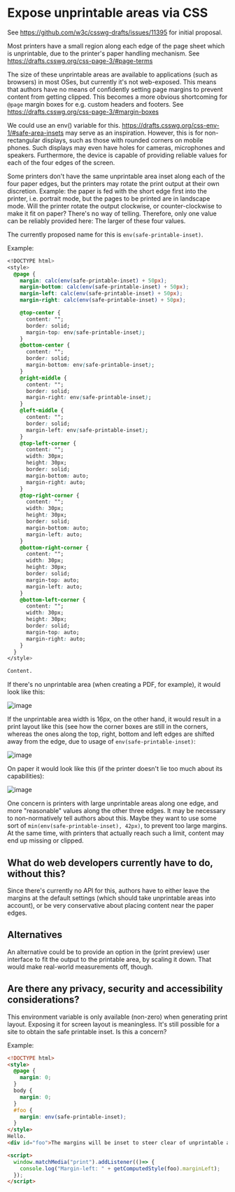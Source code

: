 # Expose unprintable areas via CSS

See https://github.com/w3c/csswg-drafts/issues/11395 for initial proposal.

Most printers have a small region along each edge of the page sheet which is
unprintable, due to the printer's paper handling mechanism. See
https://drafts.csswg.org/css-page-3/#page-terms

The size of these unprintable areas are available to applications (such as
browsers) in most OSes, but currently it's not web-exposed. This means that
authors have no means of confidently setting page margins to prevent content
from getting clipped. This becomes a more obvious shortcoming for `@page` margin
boxes for e.g. custom headers and footers. See
https://drafts.csswg.org/css-page-3/#margin-boxes

We could use an env() variable for this.
https://drafts.csswg.org/css-env-1/#safe-area-insets may serve as an
inspiration. However, this is for non-rectangular displays, such as those with
rounded corners on mobile phones. Such displays may even have holes for cameras,
microphones and speakers. Furthermore, the device is capable of providing
reliable values for each of the four edges of the screen.

Some printers don't have the same unprintable area inset along each of the four
paper edges, but the printers may rotate the print output at their own
discretion. Example: the paper is fed with the short edge first into the
printer, i.e.  portrait mode, but the pages to be printed are in landscape
mode. Will the printer rotate the output clockwise, or counter-clockwise to make
it fit on paper? There's no way of telling. Therefore, only one value can be
reliably provided here: The larger of these four values.

The currently proposed name for this is `env(safe-printable-inset)`.

Example:

```css
<!DOCTYPE html>
<style>
  @page {
    margin: calc(env(safe-printable-inset) + 50px);
    margin-bottom: calc(env(safe-printable-inset) + 50px);
    margin-left: calc(env(safe-printable-inset) + 50px);
    margin-right: calc(env(safe-printable-inset) + 50px);

    @top-center {
      content: "";
      border: solid;
      margin-top: env(safe-printable-inset);
    }
    @bottom-center {
      content: "";
      border: solid;
      margin-bottom: env(safe-printable-inset);
    }
    @right-middle {
      content: "";
      border: solid;
      margin-right: env(safe-printable-inset);
    }
    @left-middle {
      content: "";
      border: solid;
      margin-left: env(safe-printable-inset);
    }
    @top-left-corner {
      content: "";
      width: 30px;
      height: 30px;
      border: solid;
      margin-bottom: auto;
      margin-right: auto;
    }
    @top-right-corner {
      content: "";
      width: 30px;
      height: 30px;
      border: solid;
      margin-bottom: auto;
      margin-left: auto;
    }
    @bottom-right-corner {
      content: "";
      width: 30px;
      height: 30px;
      border: solid;
      margin-top: auto;
      margin-left: auto;
    }
    @bottom-left-corner {
      content: "";
      width: 30px;
      height: 30px;
      border: solid;
      margin-top: auto;
      margin-right: auto;
    }
  }
</style>

Content.
```

If there's no unprintable area (when creating a PDF, for example), it would look
like this:

![image](https://github.com/user-attachments/assets/94bc5e1b-ad04-46aa-ba85-5a1d824c4221)

If the unprintable area width is 16px, on the other hand, it would result in a
print layout like this (see how the corner boxes are still in the corners,
whereas the ones along the top, right, bottom and left edges are shifted away
from the edge, due to usage of `env(safe-printable-inset)`:

![image](https://github.com/user-attachments/assets/1f25679a-58d6-4cb1-b371-3c4958073e73)

On paper it would look like this (if the printer doesn't lie too much about its
capabilities):

![image](https://github.com/user-attachments/assets/667b10fa-521f-4dbb-ac9c-4f424a197e05)

One concern is printers with large unprintable areas along one edge, and more
"reasonable" values along the other three edges. It may be necessary to
non-normatively tell authors about this. Maybe they want to use some sort of
`min(env(safe-printable-inset), 42px)`, to prevent too large margins. At the
same time, with printers that actually reach such a limit, content may end up
missing or clipped.

## What do web developers currently have to do, without this?

Since there's currently no API for this, authors have to either leave the
margins at the default settings (which should take unprintable areas into
account), or be very conservative about placing content near the paper edges.

## Alternatives

An alternative could be to provide an option in the (print preview) user
interface to fit the output to the printable area, by scaling it down. That
would make real-world measurements off, though.

## Are there any privacy, security and accessibility considerations?

This environment variable is only available (non-zero) when generating print
layout. Exposing it for screen layout is meaningless. It's still possible for a
site to obtain the safe printable inset. Is this a concern?

Example:

```html
<!DOCTYPE html>
<style>
  @page {
    margin: 0;
  }
  body {
    margin: 0;
  }
  #foo {
    margin: env(safe-printable-inset);
  }
</style>
Hello.
<div id="foo">The margins will be inset to steer clear of unprintable areas.</div>

<script>
  window.matchMedia("print").addListener(()=> {
    console.log("Margin-left: " + getComputedStyle(foo).marginLeft);
  });
</script>
```
